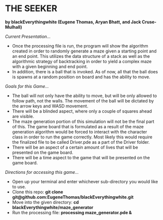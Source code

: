 <h1><c><b> THE SEEKER </b></c></h1> 

<b> by blackEverythingwhite (Eugene Thomas, Aryan Bhatt, and Jack Cruse-Mulhall)</b>

<i>Current Presentation...</i> 
<ul> 
<li> Once the processing file is run, the program will show the algorithm created in order to randomly generate a maze given a starting point and an end point. This utilizes the data structure of a stack as well as the algorithmic strategy of backtracking in order to yield a complex maze with a given beginning and end point. </li>
<li> In addition, there is a ball that is invoked. As of now, all that the ball does is spawns at a random position on board and has the ability to move. </li> 
</ul> 

<i>Goals for this Game...</i>
<ul> 
<li> The ball will not only have the ability to move, but will be only allowed to follow path, not the walls. The movement of the ball will be dictated by the arrow keys and WASD movement. </li>
<li> There will be a blinded aspect, where only a couple of squares ahead are visible. </li> 
<li> The maze generation portion of this simulation will not be the final part of this. The game board that is formulated as a result of the maze generation algorithm would be forced to interact with the character class in order to run the game correctly. Most likely this would require the finalized file to be called Driver.pde as a part of the Driver folder. </li> 
<li> There will be an aspect of a certain amount of lives that will be presented on the game board. </li> 
<li> There will be a time aspect to the game that will be presented on the game board. </li> 
</ul> 

<i>Directions for accessing this game...</i> 
<ul> 
<li>Open up your terminal and enter whichever sub-directory you would like to use.</li>
<li>Clone this repo:  <b>git clone git@github.com:EugeneThomas/blackEverythingwhite.git </b></li> 
<li>Move into the given directory:  <b> cd blackEverythingwhite/maze_generator </b> </li> 
<li>Run the processing file:   <b> processing maze_generator.pde & </b> </li> 
</ul> 
